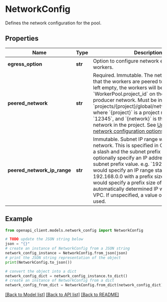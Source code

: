 # NetworkConfig

Defines the network configuration for the pool.

## Properties

Name | Type | Description | Notes
------------ | ------------- | ------------- | -------------
**egress_option** | **str** | Option to configure network egress for the workers. | [optional] 
**peered_network** | **str** | Required. Immutable. The network definition that the workers are peered to. If this section is left empty, the workers will be peered to &#x60;WorkerPool.project_id&#x60; on the service producer network. Must be in the format &#x60;projects/{project}/global/networks/{network}&#x60;, where &#x60;{project}&#x60; is a project number, such as &#x60;12345&#x60;, and &#x60;{network}&#x60; is the name of a VPC network in the project. See [Understanding network configuration options](https://cloud.google.com/build/docs/private-pools/set-up-private-pool-environment) | [optional] 
**peered_network_ip_range** | **str** | Immutable. Subnet IP range within the peered network. This is specified in CIDR notation with a slash and the subnet prefix size. You can optionally specify an IP address before the subnet prefix value. e.g. &#x60;192.168.0.0/29&#x60; would specify an IP range starting at 192.168.0.0 with a prefix size of 29 bits. &#x60;/16&#x60; would specify a prefix size of 16 bits, with an automatically determined IP within the peered VPC. If unspecified, a value of &#x60;/24&#x60; will be used. | [optional] 

## Example

```python
from openapi_client.models.network_config import NetworkConfig

# TODO update the JSON string below
json = "{}"
# create an instance of NetworkConfig from a JSON string
network_config_instance = NetworkConfig.from_json(json)
# print the JSON string representation of the object
print(NetworkConfig.to_json())

# convert the object into a dict
network_config_dict = network_config_instance.to_dict()
# create an instance of NetworkConfig from a dict
network_config_from_dict = NetworkConfig.from_dict(network_config_dict)
```
[[Back to Model list]](../README.md#documentation-for-models) [[Back to API list]](../README.md#documentation-for-api-endpoints) [[Back to README]](../README.md)


